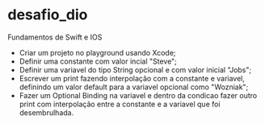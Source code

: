 # desafio_dio
Fundamentos de Swift e IOS
- Criar um projeto no playground usando Xcode;
- Definir uma constante com valor incial "Steve";
- Definir uma variavel do tipo String opcional e com valor inicial "Jobs";
- Escrever um print fazendo interpolação com a constante e variavel, definindo um valor default para a variavel opcional como "Wozniak";
- Fazer um Optional Binding na variavel e dentro da condicao fazer outro print com interpolação entre a constante e a variavel que foi desembrulhada.
